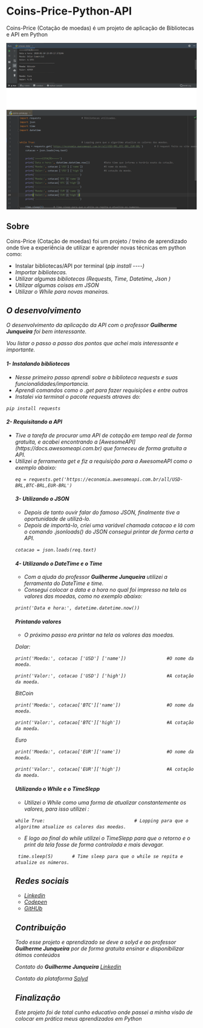 # Coins-Price-Python-API
Coins-Price (Cotação de moedas) é um projeto de aplicação de Bibliotecas e API em Python

![O programa rodando](./img/run-python.png)
![O codigo do programa](./img/code-coin-python.png)


## Sobre
Coins-Price (Cotação de moedas) foi um projeto / treino de aprendizado onde tive a experiência de utilizar e aprender novas técnicas em python como:
<ul>
    <li>Instalar bibliotecas/API por terminal (<i>pip install ----<i>)</li>
    <li>Importar bibliotecas.</li>
    <li>Utilizar algumas bibliotecas (<i>Requests, Time, Datetime, Json </i>)</li>
    <li>Utilizar algumas coisas em JSON</li>
    <li>Utilizar o While para novas maneiras.</li>
</ul>

## O desenvolvimento 

O desenvolvimento da aplicação da API com o professor <b>Guilherme Junqueira</b> foi bem interessante.

Vou listar o passo a passo dos pontos que achei mais interessante e importante.

#### 1- Instalando bibliotecas
<ul>
    <li>Nesse primeiro passo aprendi sobre a biblioteca requests e suas funcionalidades/importancia.</li>
    <li>Aprendi comandos como o .get para fazer requisições e entre outros</li>
    <li>Instalei via terminal o pacote requests atraves do:</li>
</ul>

```
pip install requests
```
#### 2- Requisitando a API
<ul>
    <li>Tive a tarefa de procurar uma API de cotação em tempo real de forma gratuita, e acabei encontrando  a [AwesomeAPI](https://docs.awesomeapi.com.br) que forneceu de forma gratuita a API.</li>
    <li>Utilizei a ferramenta get e fiz a requisição para a AwesomeAPI como o exemplo abaixo:</li>

```
eq = requests.get('https://economia.awesomeapi.com.br/all/USD-BRL,BTC-BRL,EUR-BRL')
```

#### 3- Utilizando o JSON
<ul>
    <li>Depois de tanto ouvir falar do famoso JSON, finalmente tive a oportunidade de utilizá-lo.</li>
    <li>Depois de  importá-lo, criei uma variável chamada <i>cotacao</i> e lá com o comando <i>.jsonloads()<i> do JSON consegui printar de forma certa a API.</li>
</ul>

```
cotacao = json.loads(req.text)
```


#### 4- Utilizando o DateTime e o Time
<ul>
    <li>Com a ajuda do professor <b>Guilherme Junqueira</b> utilizei a ferramenta do DateTime e time.</li>
    <li>Consegui colocar a data e a hora no qual foi impresso na tela os valores das moedas, como no exemplo abaixo:</li>
</ul>

```
print('Data e hora:', datetime.datetime.now()) 
```

#### Printando valores 
<ul>
  <li>O próximo passo era printar na tela os valores das moedas.</li>
</ul>

Dolar:
```
print('Moeda:', cotacao ['USD'] ['name'])               #O nome da moeda.
```

```
print('Valor:', cotacao ['USD'] ['high'])               #A cotação da moeda.
```
BitCoin
```
print('Moeda:', cotacao['BTC']['name'])                 #O nome da moeda.
```
    
```
print('Valor:', cotacao['BTC']['high'])                 #A cotação da moeda.
```
 Euro
 
```  
print('Moeda:', cotacao['EUR']['name'])                 #O nome da moeda.
``` 

```
print('Valor:', cotacao['EUR']['high'])                 #A cotação da moeda.
```

#### Utilizando o While e o TimeSlepp
<ul>
    <li>Utilizei o While como uma forma de atualizar constantemente os valores, para isso utilizei :</li>
</ul>

```
while True:                                 # Lopping para que o algoritmo atualize os calores das moedas.
```

<ul>
   <li>E logo ao final do while utilizei o TimeSlepp para que o retorno e o print da tela fosse de forma controlada e mais devagar.</li>
</ul>

```
 time.sleep(5)       # Time sleep para que o while se repita e atualize os números.
```

## Redes sociais

* [Linkedin](https://www.linkedin.com/in/adilson-júnior-5b0934187) 
* [Codepen](https://codepen.io/adilson-j-nior) 
* [GitHUb](https://github.com/1Adilson) 

## Contribuição
Todo esse projeto e aprendizado se deve a solyd e ao professor <b>Guilherme Junqueira</b> por de forma gratuita ensinar e disponibilizar ótimos conteúdos 

Contato do <b>Guilherme Junqueira</b> [Linkedin](https://www.linkedin.com/in/guilhermej) 

Contato da plataforma [Solyd](https://solyd.com.br/ead/) 

## Finalização
Este projeto foi de total cunho educativo onde passei a minha visão de colocar em prática meus aprendizados em Python

      
